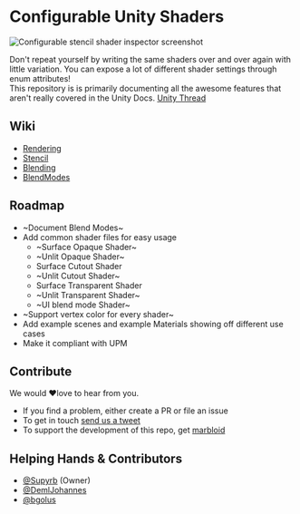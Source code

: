# Configurable Unity Shaders

![Configurable stencil shader inspector screenshot](../../wiki/images/cutoutExample.gif)

Don't repeat yourself by writing the same shaders over and over again with little variation. You can expose a lot of different shader settings through enum attributes!  
This repository is is primarily documenting all the awesome features that aren't really covered in the Unity Docs.
[Unity Thread](https://forum.unity.com/threads/painless-stencil-shader-with-enums.518966)

## Wiki
* [Rendering](../../wiki/Rendering)
* [Stencil](../../wiki/Stencil)
* [Blending](../../wiki/Blending)
* [BlendModes](../../wiki/BlendModes)

## Roadmap
* ~Document Blend Modes~
* Add common shader files for easy usage
  * ~Surface Opaque Shader~
  * ~Unlit Opaque Shader~
  * Surface Cutout Shader
  * ~Unlit Cutout Shader~
  * Surface Transparent Shader
  * ~Unlit Transparent Shader~
  * ~UI blend mode Shader~
* ~Support vertex color for every shader~
* Add example scenes and example Materials showing off different use cases
* Make it compliant with UPM

## Contribute
We would ❤love to hear from you. 
* If you find a problem, either create a PR or file an issue
* To get in touch [send us a tweet]((https://twitter.com/supyrb))
* To support the development of this repo, get [marbloid](https://itunes.apple.com/us/app/marbloid/id1207773612)


## Helping Hands & Contributors
* [@Supyrb](https://twitter.com/supyrb) (Owner)
* [@DemlJohannes](https://twitter.com/DemlJohannes)
* [@bgolus](https://twitter.com/bgolus)
